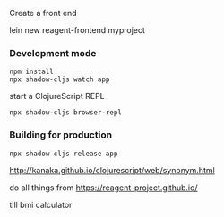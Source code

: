 
Create a front end


lein new reagent-frontend myproject



### Development mode
```
npm install
npx shadow-cljs watch app
```
start a ClojureScript REPL
```
npx shadow-cljs browser-repl
```
### Building for production

```
npx shadow-cljs release app
```

http://kanaka.github.io/clojurescript/web/synonym.html



do all things from https://reagent-project.github.io/


till bmi calculator



